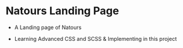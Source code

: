 # Natours Landing Page

- A Landing page of Natours

- Learning Advanced CSS and SCSS & Implementing in this project

